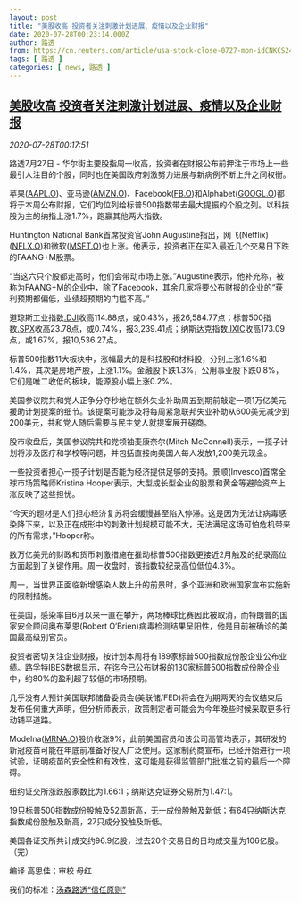 ```yaml
---
layout: post
title: "美股收高 投资者关注刺激计划进展、疫情以及企业财报"
date: 2020-07-28T00:23:14.000Z
author: 路透
from: https://cn.reuters.com/article/usa-stock-close-0727-mon-idCNKCS24T01C
tags: [ 路透 ]
categories: [ news, 路透 ]
---
```

<!--1595895794000-->
[美股收高 投资者关注刺激计划进展、疫情以及企业财报](https://cn.reuters.com/article/usa-stock-close-0727-mon-idCNKCS24T01C)
------

<div>
<div><i>2020-07-28T00:17:51</i></div><div class="StandardArticleBody_body"><p>路透7月27日 - 华尔街主要股指周一收高，投资者在财报公布前押注于市场上一些最引人注目的个股，同时也在美国政府刺激努力进展与新病例不断上升之间权衡。 </p><p>苹果(<span id="symbol_AAPL.O_0"><a href="//www.reuters.com/companies/AAPL.O">AAPL.O</a></span>)、亚马逊(<span id="symbol_AMZN.O_1"><a href="//www.reuters.com/companies/AMZN.O">AMZN.O</a></span>)、Facebook(<span id="symbol_FB.O_2"><a href="//www.reuters.com/companies/FB.O">FB.O</a></span>)和Alphabet(<span id="symbol_GOOGL.O_3"><a href="//www.reuters.com/companies/GOOGL.O">GOOGL.O</a></span>)都将于本周公布财报，它们均位列给标普500指数带去最大提振的个股之列。以科技股为主的纳指上涨1.7%，跑赢其他两大指数。 </p><p>Huntington National Bank首席投资官John Augustine指出，网飞(Netflix)(<span id="symbol_NFLX.O_4"><a href="//www.reuters.com/companies/NFLX.O">NFLX.O</a></span>)和微软(<span id="symbol_MSFT.O_5"><a href="//www.reuters.com/companies/MSFT.O">MSFT.O</a></span>)也上涨。他表示，投资者正在买入最近几个交易日下跌的FAANG+M股票。 </p><p>“当这六只个股都走高时，他们会带动市场上涨。”Augustine表示，他补充称，被称为FAANG+M的企业中，除了Facebook，其余几家将要公布财报的企业的“获利预期都偏低，业绩超预期的门槛不高。” </p><p>道琼斯工业指数<a href="/investing/markets/index?symbol=.DJI">.DJI</a>收高114.88点，或0.43%，报26,584.77点；标普500指数<a href="/investing/markets/index?symbol=.SPX">.SPX</a>收高23.78点，或0.74%，报3,239.41点；纳斯达克指数<a href="/investing/markets/index?symbol=.IXIC">.IXIC</a>收高173.09点，或1.67%，报10,536.27点。 </p><p>标普500指数11大板块中，涨幅最大的是科技股和材料股，分别上涨1.6%和1.4%，其次是房地产股，上涨1.1%。金融股下跌1.3%，公用事业股下跌0.8%，它们是唯二收低的板块，能源股小幅上涨0.2%。 </p><p>美国参议院共和党人正争分夺秒地在额外失业补助周五到期前敲定一项1万亿美元援助计划提案的细节。该提案可能涉及将每周紧急联邦失业补助从600美元减少到200美元，共和党人随后需要与民主党人就提案展开磋商。 </p><p>股市收盘后，美国参议院共和党领袖麦康奈尔(Mitch McConnell)表示，一揽子计划将涉及医疗和学校等问题，并包括直接向美国人每人发放1,200美元现金。 </p><p>一些投资者担心一揽子计划是否能为经济提供足够的支持。景顺(Invesco)首席全球市场策略师Kristina Hooper表示，大型成长型企业的股票和黄金等避险资产上涨反映了这些担忧。 </p><p>“今天的题材是人们担心经济复苏将会缓慢甚至陷入停滞。这是因为无法让病毒感染降下来，以及正在成形中的刺激计划规模可能不大，无法满足这场可怕危机带来的所有需求，”Hooper称。 </p><p>数万亿美元的财政和货币刺激措施在推动标普500指数更接近2月触及的纪录高位方面起到了关键作用。周一收盘时，该指数较纪录高位低位4.3%。 </p><p>周一，当世界正面临新增感染人数上升的前景时，多个亚洲和欧洲国家宣布实施新的限制措施。 </p><p>在美国，感染率自6月以来一直在攀升，两场棒球比赛因此被取消，而特朗普的国家安全顾问奥布莱恩(Robert O‘Brien)病毒检测结果呈阳性，他是目前被确诊的美国最高级别官员。 </p><p>投资者密切关注企业财报，按计划本周将有189家标普500指数成份股企业公布业绩。路孚特IBES数据显示，在迄今已公布财报的130家标普500指数成份股企业中，约80%的盈利超了较低的市场预期。 </p><p>几乎没有人预计美国联邦储备委员会(美联储/FED)将会在为期两天的会议结束后发布任何重大声明，但分析师表示，政策制定者可能会为今年晚些时候采取更多行动铺平道路。 </p><p>Modelna(<span id="symbol_MRNA.O_9"><a href="//www.reuters.com/companies/MRNA.O">MRNA.O</a></span>)股价收涨9%，此前美国官员和该公司高管均表示，其研发的新冠疫苗可能在年底前准备好投入广泛使用。这家制药商宣布，已经开始进行一项试验，证明疫苗的安全性和有效性，这可能是获得监管部门批准之前的最后一个障碍。 </p><p>纽约证交所涨跌股家数比为1.66:1；纳斯达克证券交易所为1.47:1。 </p><p>19只标普500指数成份股触及52周新高，无一成份股触及新低；有64只纳斯达克指数成份股触及新高，27只成分股触及新低。 </p><p>美国各证交所共计成交约96.9亿股，过去20个交易日的日均成交量为106亿股。（完）     </p><div class="Attribution_container"><div class="Attribution_attribution"><p class="Attribution_content">编译 高思佳；审校 母红</p></div></div><div class="StandardArticleBody_trustBadgeContainer"><span class="StandardArticleBody_trustBadgeTitle">我们的标准：</span><span class="trustBadgeUrl"><a href="https://www.thomsonreuters.cn/content/dam/openweb/documents/pdf/china/brochures/about-us-1.pdf">汤森路透“信任原则”</a></span></div></div>
</div>
